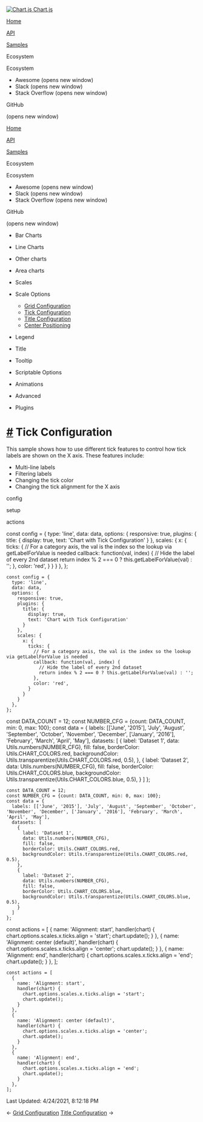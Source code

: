 <a href="/docs/3.2.0/" class="home-link router-link-active"><img src="/docs/3.2.0/favicon.ico" alt="Chart.js" class="logo" /> <span class="site-name can-hide">Chart.js</span></a>

<a href="/docs/3.2.0/" class="nav-link">Home</a>

<a href="/docs/3.2.0/api/" class="nav-link">API</a>

<a href="/docs/3.2.0/samples/" class="nav-link router-link-active">Samples</a>

<span class="title">Ecosystem</span> <span class="arrow down"></span>

<span class="title">Ecosystem</span> <span class="arrow right"></span>

-   Awesome
    <span class="sr-only">(opens new window)</span>
-   Slack
    <span class="sr-only">(opens new window)</span>
-   Stack Overflow
    <span class="sr-only">(opens new window)</span>

GitHub

<span class="sr-only">(opens new window)</span>

<a href="/docs/3.2.0/" class="nav-link">Home</a>

<a href="/docs/3.2.0/api/" class="nav-link">API</a>

<a href="/docs/3.2.0/samples/" class="nav-link router-link-active">Samples</a>

<span class="title">Ecosystem</span> <span class="arrow down"></span>

<span class="title">Ecosystem</span> <span class="arrow right"></span>

-   Awesome
    <span class="sr-only">(opens new window)</span>
-   Slack
    <span class="sr-only">(opens new window)</span>
-   Stack Overflow
    <span class="sr-only">(opens new window)</span>

GitHub

<span class="sr-only">(opens new window)</span>

-   Bar Charts <span class="arrow right"></span>

-   Line Charts <span class="arrow right"></span>

-   Other charts <span class="arrow right"></span>

-   Area charts <span class="arrow right"></span>

-   Scales <span class="arrow right"></span>

-   Scale Options <span class="arrow down"></span>

    -   <a href="/docs/3.2.0/samples/scale-options/grid.html" class="sidebar-link">Grid Configuration</a>
    -   <a href="/docs/3.2.0/samples/scale-options/ticks.html" class="active sidebar-link">Tick Configuration</a>
    -   <a href="/docs/3.2.0/samples/scale-options/titles.html" class="sidebar-link">Title Configuration</a>
    -   <a href="/docs/3.2.0/samples/scale-options/center.html" class="sidebar-link">Center Positioning</a>

-   Legend <span class="arrow right"></span>

-   Title <span class="arrow right"></span>

-   Tooltip <span class="arrow right"></span>

-   Scriptable Options <span class="arrow right"></span>

-   Animations <span class="arrow right"></span>

-   Advanced <span class="arrow right"></span>

-   Plugins <span class="arrow right"></span>

<a href="#tick-configuration" class="header-anchor">#</a> Tick Configuration
============================================================================

This sample shows how to use different tick features to control how tick labels are shown on the X axis. These features include:

-   Multi-line labels
-   Filtering labels
-   Changing the tick color
-   Changing the tick alignment for the X axis

config

setup

actions

<a href="https://github.com/chartjs/Chart.js/blob/master/docs/samples/scale-options/ticks.md" class="code-editor-tool fab fa-github fa-lg" title="View on GitHub"></a>

const config = { type: 'line', data: data, options: { responsive: true, plugins: { title: { display: true, text: 'Chart with Tick Configuration' } }, scales: { x: { ticks: { // For a category axis, the val is the index so the lookup via getLabelForValue is needed callback: function(val, index) { // Hide the label of every 2nd dataset return index % 2 === 0 ? this.getLabelForValue(val) : ''; }, color: 'red', } } } }, };

    const config = {
      type: 'line',
      data: data,
      options: {
        responsive: true,
        plugins: {
          title: {
            display: true,
            text: 'Chart with Tick Configuration'
          }
        },
        scales: {
          x: {
            ticks: {
              // For a category axis, the val is the index so the lookup via getLabelForValue is needed
              callback: function(val, index) {
                // Hide the label of every 2nd dataset
                return index % 2 === 0 ? this.getLabelForValue(val) : '';
              },
              color: 'red',
            }
          }
        }
      },
    };

const DATA\_COUNT = 12; const NUMBER\_CFG = {count: DATA\_COUNT, min: 0, max: 100}; const data = { labels: \[\['June', '2015'\], 'July', 'August', 'September', 'October', 'November', 'December', \['January', '2016'\], 'February', 'March', 'April', 'May'\], datasets: \[ { label: 'Dataset 1', data: Utils.numbers(NUMBER\_CFG), fill: false, borderColor: Utils.CHART\_COLORS.red, backgroundColor: Utils.transparentize(Utils.CHART\_COLORS.red, 0.5), }, { label: 'Dataset 2', data: Utils.numbers(NUMBER\_CFG), fill: false, borderColor: Utils.CHART\_COLORS.blue, backgroundColor: Utils.transparentize(Utils.CHART\_COLORS.blue, 0.5), } \] };

    const DATA_COUNT = 12;
    const NUMBER_CFG = {count: DATA_COUNT, min: 0, max: 100};
    const data = {
      labels: [['June', '2015'], 'July', 'August', 'September', 'October', 'November', 'December', ['January', '2016'], 'February', 'March', 'April', 'May'],
      datasets: [
        {
          label: 'Dataset 1',
          data: Utils.numbers(NUMBER_CFG),
          fill: false,
          borderColor: Utils.CHART_COLORS.red,
          backgroundColor: Utils.transparentize(Utils.CHART_COLORS.red, 0.5),
        },
        {
          label: 'Dataset 2',
          data: Utils.numbers(NUMBER_CFG),
          fill: false,
          borderColor: Utils.CHART_COLORS.blue,
          backgroundColor: Utils.transparentize(Utils.CHART_COLORS.blue, 0.5),
        }
      ]
    };

const actions = \[ { name: 'Alignment: start', handler(chart) { chart.options.scales.x.ticks.align = 'start'; chart.update(); } }, { name: 'Alignment: center (default)', handler(chart) { chart.options.scales.x.ticks.align = 'center'; chart.update(); } }, { name: 'Alignment: end', handler(chart) { chart.options.scales.x.ticks.align = 'end'; chart.update(); } }, \];

    const actions = [
      {
        name: 'Alignment: start',
        handler(chart) {
          chart.options.scales.x.ticks.align = 'start';
          chart.update();
        }
      },
      {
        name: 'Alignment: center (default)',
        handler(chart) {
          chart.options.scales.x.ticks.align = 'center';
          chart.update();
        }
      },
      {
        name: 'Alignment: end',
        handler(chart) {
          chart.options.scales.x.ticks.align = 'end';
          chart.update();
        }
      },
    ];

<span class="prefix">Last Updated:</span> <span class="time">4/24/2021, 8:12:18 PM</span>

<span class="prev"> ← <a href="/docs/3.2.0/samples/scale-options/grid.html" class="prev">Grid Configuration</a> </span> <span class="next"> [Title Configuration](/docs/3.2.0/samples/scale-options/titles.html) → </span>
